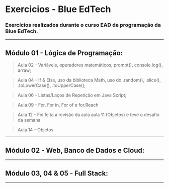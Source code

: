 # Exercicios - Blue EdTech


### Exercícios realizados durante o curso EAD de programação da Blue EdTech.

--------------------------------------------------------------
## Módulo 01 - Lógica de Programação:


> Aula 02 - Variáveis, operadores matemáticos, prompt(), console.log(), arraw;

> Aula 04 - If & Else, uso da biblioteca Math, uso do .random(), .slice(), .toLowerCase(), .toUpperCase();

> Aula 06 - Listas/Laços de Repetição em Java Script;

> Aula 09 - For, For in, For of e for.Reach 

> Aula 12 - Foi feita a revisão da aula aula 11 (Objetos) e teve o desafio da semana

> Aula 14 - Objetos

--------------------------------------------------------------
## Módulo 02 - Web, Banco de Dados e Cloud:
--------------------------------------------------------------
## Módulo 03, 04 & 05 - Full Stack:
--------------------------------------------------------------

